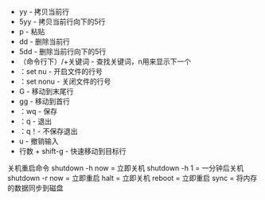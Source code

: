 * yy - 拷贝当前行
* 5yy - 拷贝当前行向下的5行
* p - 粘贴
* dd - 删除当前行
* 5dd - 删除当前行向下的5行
* （命令行下）/+关键词 - 查找关键词，n用来显示下一个
* ：set nu - 开启文件的行号
* ：set nonu - 关闭文件的行号
* G - 移动到末尾行
* gg - 移动到首行
* ：wq - 保存
* ：q - 退出
* ：q！- 不保存退出
* u -  撤销输入
* 行数 + shift-g - 快速移动到目标行


关机重启命令
shutdown -h now = 立即关机
shutdown -h 1 = 一分钟后关机
shutdown -r now = 立即重启
halt = 立即关机
reboot = 立即重启
sync = 将内存的数据同步到磁盘

